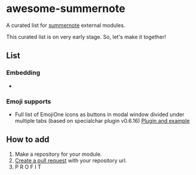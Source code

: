 # awesome-summernote
A curated list for [summernote](https://github.com/summernote/summernote/) external modules.

This curated list is on very early stage. So, let's make it together!

## List

### Embedding

 - 
 
### Emoji supports

 - Full list of EmojiOne icons as buttons in modal window divided under multiple tabs (based on specialchar plugin v0.6.16)
   [Plugin and example](https://github.com/bmironov/summernote-emojione-plugin)

## How to add

 1. Make a repository for your module.
 2. [Create a pull request](https://github.com/summernote/awesome-summernote/pulls) with your repository url.
 3. P R O F I T 
